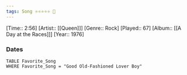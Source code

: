```yaml
---
tags: Song ⭐⭐⭐⭐⭐ 💛
---
```

[Time:: 2:56]
[Artist:: [[Queen]]]
[Genre:: Rock]
[Played:: 67]
[Album:: [[A Day at the Races]]]
[Year:: 1976]
### Dates
````dataview
TABLE Favorite_Song
WHERE Favorite_Song = "Good Old-Fashioned Lover Boy"
````